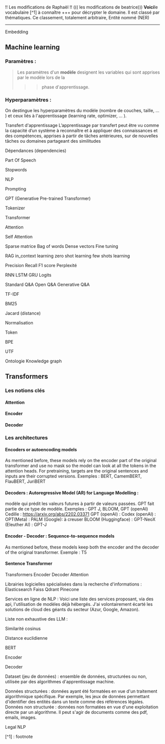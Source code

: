  !! Les modifications de Raphaël !!
((( les modifications de beatrice)))
**Voici**le vocabulaire [^1] à connaître +++ pour décrypter le domaine. Il est classé par thématiques. Ce classement, totalement arbitraire, 
Entité nommé (NER)

---------- 

Embedding

## Machine learning 
### Paramètres : 
> Les paramètres d'un **modèle** designent les variables qui sont apprises par le modèle lors de la
> >> phase d'apprentissage. 
### Hyperparamètres : 
On destingue les hyperparamètres du modèle (nombre de couches, taille, ... ) et ceux liés à l'apprentissage (learning rate, optimizer, ... ). 

Transfert d'apprentissage
L’apprentissage par transfert peut être vu comme la capacité d’un système à reconnaître et à appliquer des connaissances et des compétences, apprises à partir de tâches antérieures, sur de nouvelles tâches ou domaines partageant des similitudes


Dépendances (dependencies)

Part Of Speech

Stopwords 

NLP 

Prompting

GPT (Generative Pre-trained Transformer)

Tokenizer 

Transformer 

Attention

Self Attention 



Sparse matrice 
Bag of words 
Dense vectors
Fine tuning 


RAG 
in_context learning
zero shot learning
few shots learning

Precision
Recall 
F1 score
Perplexité 

RNN
LSTM
GRU
Logits

Standard Q&A
Open Q&A
Generative Q&A

TF-IDF

BM25

Jacard (distance)

Normalisation

Token

BPE

UTF

Ontologie 
Knowledge graph

## Transformers

### Les notions clés 
#### Attention 
#### Encoder
#### Decoder 



### Les architectures 

####  Encoders or autoencoding models
As mentioned before, these models rely on the encoder part of the original transformer and use no mask so the model can look at all the tokens in the attention heads. For pretraining, targets are the original sentences and inputs are their corrupted versions.
Exemples : BERT, CamemBERT, FlauBERT, JuriBERT

#### Decoders : Autoregressive Model (AR) for Language Modelling : 
modèle qui prédit les valeurs futures à partir de valeurs passées. GPT fait partie de ce type de modèle. 
Exemples : GPT J, BLOOM,  GPT (openAI)
Cedille : https://arxiv.org/abs/2202.03371 
GPT (openAI) : 
Codex (openAI) : 
OPT(Meta) : 
PALM (Google): à creuser
BLOOM (Huggingface) : 
GPT-NeoX (Eleuther AI) : 
GPT-J

#### Encoder - Decoder : Sequence-to-sequence models
As mentioned before, these models keep both the encoder and the decoder of the original transformer.
Exemple : T5

#### Sentence Transformer




Transformers
Encoder
Decoder 
Attention

Librairies logicielles spécialisées dans la recherche d'informations : 
Elasticsearch
Faiss
Qdrant
Pinecone

Services en ligne de NLP : 
Voici une liste des services proposant, via des api, l'utilisation de modèles déjà hébergés. J'ai volontairement écarté les solutions de cloud des géants du secteur (Azur, Google, Amazon). 








Liste non exhaustive des LLM : 





Similarité cosinus 

Distance euclidienne

BERT 

Encoder 

Decoder

Dataset (jeu de données) : ensemble de données, structurées ou non, utilisée par des algorithmes d'apprentissage machine. 

Données structurées : données ayant été formatées en vue d'un traitement algorithmique spécifique. Par exemple, les jeux de données permettant d'identifier des entités dans un texte comme des références légales. 
Données non structurée : données non formatées en vue d'une exploitation directe par un algorithme. Il peut s'agir de documents comme des pdf, emails, images. 

Legal NLP


[^1] : footnote


